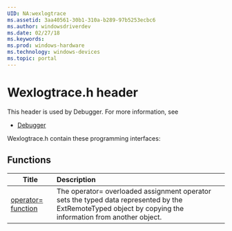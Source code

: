 ```yaml
---
UID: NA:wexlogtrace
ms.assetid: 3aa40561-30b1-310a-b289-97b5253ecbc6
ms.author: windowsdriverdev
ms.date: 02/27/18
ms.keywords: 
ms.prod: windows-hardware
ms.technology: windows-devices
ms.topic: portal
---
```


# Wexlogtrace.h header



This header is used by Debugger. For more information, see
- [Debugger](../_debugger/index.md)

Wexlogtrace.h contain these programming interfaces:


## Functions

| Title   | Description   |
| ---- |:---- |
| [operator= function](nf-wexlogtrace-operator=.md) | The operator= overloaded assignment operator sets the typed data represented by the ExtRemoteTyped object by copying the information from another object. |
